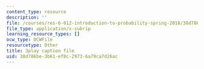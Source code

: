 ```yaml
---
content_type: resource
description: ''
file: /courses/res-6-012-introduction-to-probability-spring-2018/38d786be3b61ef8c29736a79ca7d26ac_00krscK7iBA.srt
file_type: application/x-subrip
learning_resource_types: []
ocw_type: OCWFile
resourcetype: Other
title: 3play caption file
uid: 38d786be-3b61-ef8c-2973-6a79ca7d26ac
---
```

